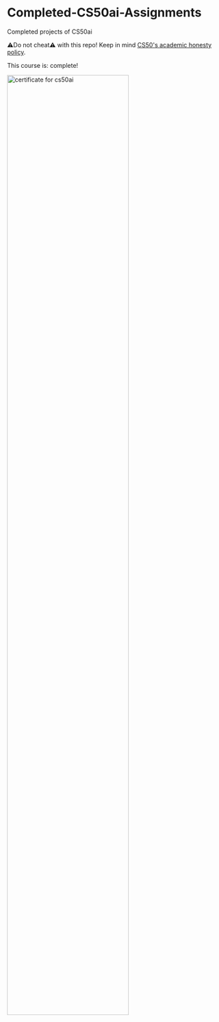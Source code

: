 # Completed-CS50ai-Assignments

Completed projects of CS50ai

⚠️Do not cheat⚠️ with this repo! Keep in mind [CS50's academic honesty policy](https://cs50.harvard.edu/x/2023/honesty/).

This course is: complete!

<img src="https://certificates.cs50.io/3ca0e951-18a5-4aea-8f04-f08eb7af0874.png?size=letter" alt="certificate for cs50ai" style="width: 75%;">
